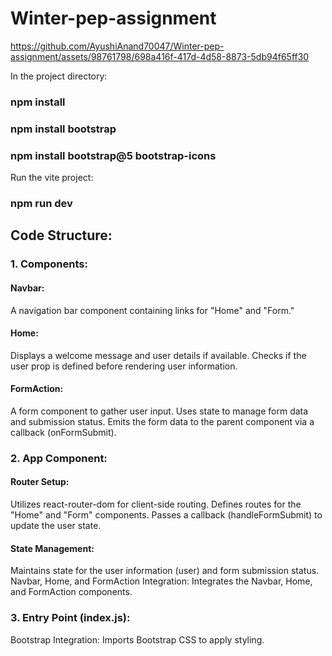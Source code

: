 # Winter-pep-assignment

https://github.com/AyushiAnand70047/Winter-pep-assignment/assets/98761798/698a416f-417d-4d58-8873-5db94f65ff30

In the project directory:
### npm install
### npm install bootstrap
### npm install bootstrap@5 bootstrap-icons
Run the vite project:
### npm run dev

## Code Structure:
### 1. Components:
#### Navbar:
A navigation bar component containing links for "Home" and "Form."
#### Home:
Displays a welcome message and user details if available.
Checks if the user prop is defined before rendering user information.
#### FormAction:
A form component to gather user input.
Uses state to manage form data and submission status.
Emits the form data to the parent component via a callback (onFormSubmit).

### 2. App Component:
#### Router Setup:
Utilizes react-router-dom for client-side routing.
Defines routes for the "Home" and "Form" components.
Passes a callback (handleFormSubmit) to update the user state.
#### State Management:
Maintains state for the user information (user) and form submission status.
Navbar, Home, and FormAction Integration:
Integrates the Navbar, Home, and FormAction components.

### 3. Entry Point (index.js):
Bootstrap Integration:
Imports Bootstrap CSS to apply styling.
